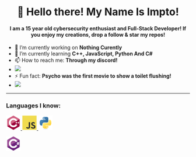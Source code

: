 <h1 align="center">👋 Hello there! My Name Is Impto!</h1>
<h4 align="center">I am a 15 year old cybersecurity enthusiast and Full-Stack Developer! If you enjoy my creations, drop a follow & star my repos!</h3>

- 🔭 I’m currently working on **Nothing Curently**
- 🌱 I’m currently learning **C++, JavaScript, Python And C#**
- 📫 How to reach me: **Through my discord!**
- <img src="https://discord.c99.nl/widget/theme-3/709778694264061974.png"/></a>
- ⚡ Fun fact: **Psycho was the first movie to show a toilet flushing!**
- ![](https://komarev.com/ghpvc/?username=impto-dev)


---

<h3 align="left">Languages I know:</h3>
<p align="left"> <a href="https://www.w3schools.com/cpp/" target="_blank" rel="noreferrer"> <img src="https://raw.githubusercontent.com/devicons/devicon/master/icons/cplusplus/cplusplus-original.svg" alt="cplusplus" width="40" height="40"/> </a> <a href="https://developer.mozilla.org/en-US/docs/Web/JavaScript" target="_blank" rel="noreferrer"> <img src="https://raw.githubusercontent.com/devicons/devicon/master/icons/javascript/javascript-original.svg" alt="javascript" width="40" height="40"/> </a> <a href="https://www.python.org" target="_blank" rel="noreferrer"> <img src="https://raw.githubusercontent.com/devicons/devicon/master/icons/python/python-original.svg" alt="python" width="40" height="40"/> </a> </p>
<a href="https://www.w3schools.com/cs/index.php" target="_blank" rel="noreferrer"> <img src="https://raw.githubusercontent.com/devicons/devicon/master/icons/csharp/csharp-original.svg" alt="csharp" width="40" height="40"/>
